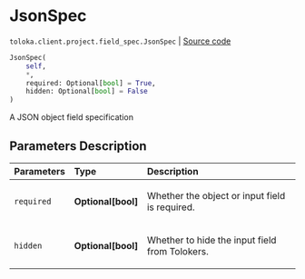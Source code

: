 # JsonSpec
`toloka.client.project.field_spec.JsonSpec` | [Source code](https://github.com/Toloka/toloka-kit/blob/v1.0.1/src/client/project/field_spec.py#L135)

```python
JsonSpec(
    self,
    *,
    required: Optional[bool] = True,
    hidden: Optional[bool] = False
)
```

A JSON object field specification

## Parameters Description

| Parameters | Type | Description |
| :----------| :----| :-----------|
`required`|**Optional\[bool\]**|<p>Whether the object or input field is required.</p>
`hidden`|**Optional\[bool\]**|<p>Whether to hide the input field from Tolokers.</p>

